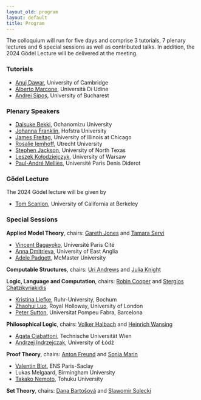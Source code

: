 ```yaml
---
layout_old: program
layout: default
title: Program
---
```


The colloquium will run for five days and comprise 3 tutorials, 7 plenary lectures and 6 special sessions as well as contributed talks. In addition, the 2024 Gödel Lecture will be delivered at the meeting.

### Tutorials

 - [Anuj Dawar](https://www.cst.cam.ac.uk/people/ad260), University of Cambridge
 - [Alberto Marcone](https://users.dimi.uniud.it/~alberto.marcone/), Università Di Udine
 - [Andrei Sipoș](https://cs.unibuc.ro/~asipos/), University of Bucharest

### Plenary Speakers

 - [Daisuke Bekki](https://daisukebekki.github.io/), Ochanomizu University
 - [Johanna Franklin](http://johannafranklin.net/), Hofstra University
 - [James Freitag](https://homepages.math.uic.edu/~freitag/), University of Illinois at Chicago
 - [Rosalie Iemhoff](https://www.uu.nl/staff/RIemhoff), Utrecht University
 - [Stephen Jackson](https://www.math.unt.edu/~sjackson/), University of North Texas
 - [Leszek Kołodziejczyk](https://www.mimuw.edu.pl/~lak/), University of Warsaw
 - [Paul-André Melliès](https://www.irif.fr/~mellies/), Université Paris Denis Diderot

### Gödel Lecture
The 2024 Gödel lecture will be given by

- [Tom Scanlon](https://math.berkeley.edu/~scanlon/), University of California at Berkeley

### Special Sessions

**Applied Model Theory**, chairs: [Gareth Jones](https://personalpages.manchester.ac.uk/staff/Gareth.Jones-3/index.php) and [Tamara Servi](https://tamaraservi.github.io/)

- [Vincent Bagayoko](https://vincentbagayoko.neocities.org), Université Paris Cité
- [Anna Dmitrieva](https://research-portal.uea.ac.uk/en/persons/anna-dmitrieva), University of East Anglia
- [Adele Padgett](https://sites.google.com/view/adele-padgett/home), McMaster University
    

**Computable Structures**, chairs: [Uri Andrews](https://uriandrews.netlify.app/) and [Julia Knight](https://math.nd.edu/people/faculty/julia-knight/)

**Logic, Language and Computation**, chairs: [Robin Cooper](https://sites.google.com/view/robincooper) and [Stergios Chatzikyriakidis](https://www.stergioschatzikyriakidis.com/)

- [Kristina Liefke](https://www.ruhr-uni-bochum.de/phil-inf/), Ruhr-University, Bochum
- [Zhaohui Luo](https://www.cs.rhul.ac.uk/home/zhaohui/), Royal Holloway, University of London
- [Peter Sutton](https://peter-sutton.github.io/), Universitat Pompeu Fabra, Barcelona

**Philosophical Logic**, chairs: [Volker Halbach](https://users.ox.ac.uk/~sfop0114/) and [Heinrich Wansing](https://www.pe.ruhr-uni-bochum.de/philosophie/i/logic/index.html.en)

- [Agata Ciabattoni](https://www.logic.at/staff/agata/), Technische Universität Wien
- [Andrzej Indrzejczak](https://www.filozofia.uni.lodz.pl/en/translate-to-english-andrzej-indrzejczak), University of Łódź

**Proof Theory**, chairs: [Anton Freund](https://www.mathematik.uni-wuerzburg.de/mathematicallogic/team/freund-anton/) and [Sonia Marin](https://filipendule.github.io/)

- [Valentin Blot](https://valentinblot.org/pro/), ENS Paris-Saclay
- Lukas Melgaard, Birmingham University
- [Takako Nemoto](https://researchmap.jp/nemototakako?lang=en), Tohuku University


**Set Theory**, chairs: [Dana Bartošová](https://people.clas.ufl.edu/dbartosova/) and [Slawomir Solecki](https://math.cornell.edu/slawomir-solecki)

